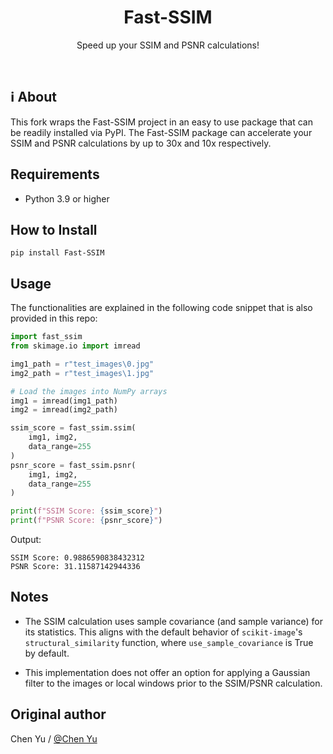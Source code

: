 <p align="center">
  <h1 align="center">Fast-SSIM</h1>
  <p align="center">
    Speed up your SSIM and PSNR calculations!
    <br />
  </p>
</p>

<br>

## ℹ About

This fork wraps the Fast-SSIM project in an easy to use package that can be readily installed via PyPI.
The Fast-SSIM package can accelerate your SSIM and PSNR calculations by up to 30x and 10x respectively.

## Requirements

- Python 3.9 or higher

## How to Install

```
pip install Fast-SSIM
```

## Usage

The functionalities are explained in the following code snippet that is also provided in this repo:

```python
import fast_ssim
from skimage.io import imread

img1_path = r"test_images\0.jpg"
img2_path = r"test_images\1.jpg"

# Load the images into NumPy arrays
img1 = imread(img1_path)
img2 = imread(img2_path)

ssim_score = fast_ssim.ssim(
    img1, img2,
    data_range=255
)
psnr_score = fast_ssim.psnr(
    img1, img2,
    data_range=255
)

print(f"SSIM Score: {ssim_score}")
print(f"PSNR Score: {psnr_score}")
```

Output:
```
SSIM Score: 0.9886590838432312
PSNR Score: 31.11587142944336
```

## Notes

- The SSIM calculation uses sample covariance (and sample variance) for its statistics. This aligns with the default behavior of `scikit-image`'s `structural_similarity` function, where `use_sample_covariance` is True by default.

- This implementation does not offer an option for applying a Gaussian filter to the images or local windows prior to the SSIM/PSNR calculation.

## Original author

Chen Yu / [@Chen Yu](https://github.com/chinue)
